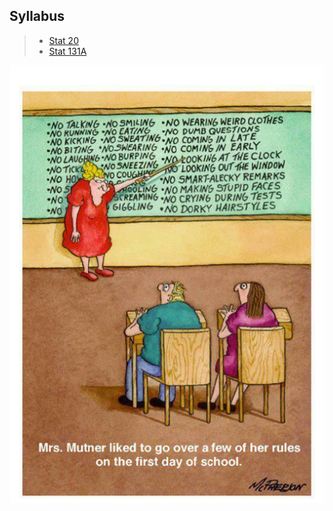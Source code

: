 ## Syllabus

> - [Stat 20](syllabus-stat20.md)
> - [Stat 131A](syllabus-stat131A.md)

![](mrs-mutner-rules.jpg)